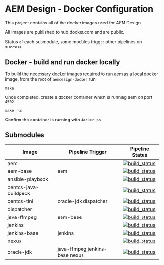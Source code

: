 AEM Design - Docker Configuration
=================================

This project contains all of the docker images used for AEM.Design.

All images are published to hub.docker.com and are public.

Status of each submodule, some modules trigger other pipelines on success

## Docker - build and run docker locally
To build the necessary docker images required to run aem as a local docker image, from the root of `aemdesign-docker` run

```make```

Once completed, create a docker container which is running aem on port `4502`

```make run```

Confirm the container is running with `docker ps`

## Submodules



| Image                     | Pipeline Trigger  | Pipeline Status         |
|---------------------------|-------------------|-------------------------|
| aem                       |                   | [![build_status](https://travis-ci.org/aem-design/aem.svg?branch=master)](https://travis-ci.org/aem-design/aem) |
| aem-base                  | aem               | [![build_status](https://travis-ci.org/aem-design/aem-base.svg?branch=master)](https://travis-ci.org/aem-design/aem-base)  |
| ansible-playbook          |                   | [![build_status](https://travis-ci.org/aem-design/ansible-playbook.svg?branch=master)](https://travis-ci.org/aem-design/ansible-playbook)  |
| centos-java-buildpack     |                   | [![build_status](https://travis-ci.org/aem-design/centos-java-buildpack.svg?branch=master)](https://travis-ci.org/aem-design/centos-java-buildpack)  |
| centos-tini               | oracle-jdk dispatcher | [![build_status](https://travis-ci.org/aem-design/centos-tini.svg?branch=master)](https://travis-ci.org/aem-design/centos-tini)  |
| dispatcher                |                   | [![build_status](https://travis-ci.org/aem-design/dispatcher.svg?branch=master)](https://travis-ci.org/aem-design/dispatcher)  |
| java-ffmpeg               | aem-base          | [![build_status](https://travis-ci.org/aem-design/java-ffmpeg.svg?branch=master)](https://travis-ci.org/aem-design/java-ffmpeg)  |
| jenkins                   |                   | [![build_status](https://travis-ci.org/aem-design/jenkins.svg?branch=master)](https://travis-ci.org/aem-design/jenkins)  |
| jenkins-base              | jenkins           | [![build_status](https://travis-ci.org/aem-design/jenkins-base.svg?branch=master)](https://travis-ci.org/aem-design/jenkins-base)  |
| nexus                     |                   | [![build_status](https://travis-ci.org/aem-design/nexus.svg?branch=master)](https://travis-ci.org/aem-design/nexus)  |
| oracle-jdk                | java-ffmpeg jenkins-base nexus | [![build_status](https://travis-ci.org/aem-design/oracle-jdk.svg?branch=master)](https://travis-ci.org/aem-design/oracle-jdk)  |
